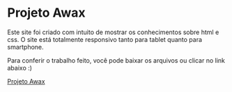 # Projeto Awax
Este site foi criado com intuito de mostrar os conhecimentos sobre html e css.
O site está totalmente responsivo tanto para tablet quanto para smartphone.

Para conferir o trabalho feito, você pode baixar os arquivos ou clicar no link abaixo :)

[Projeto Awax](https://paulinhoss.github.io/Awax/)
